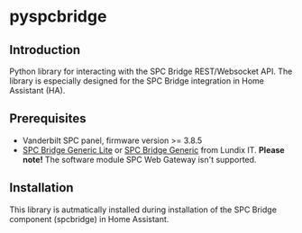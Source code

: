 # pyspcbridge
## Introduction
Python library for interacting with the SPC Bridge REST/Websocket API. The library is especially designed for the SPC Bridge integration in Home Assistant (HA).

## Prerequisites
- Vanderbilt SPC panel, firmware version >= 3.8.5
- [SPC Bridge Generic Lite](https://www.lundix.se/spc-bridge-generic-lite/) or [SPC Bridge Generic](https://www.lundix.se/spc-bridge-generic/) from Lundix IT. **Please note!** The software module SPC Web Gateway isn't supported.

## Installation
This library is autmatically installed during installation of the SPC Bridge component (spcbridge) in Home Assistant.
